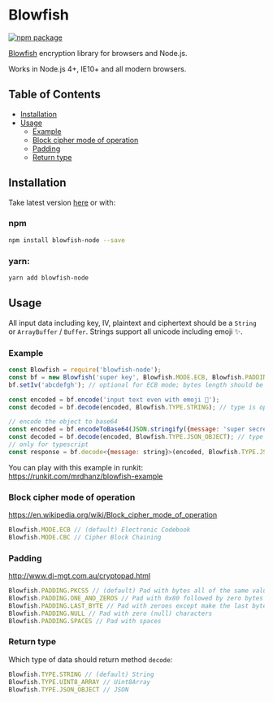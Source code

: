 # Blowfish

[![npm package][npm-badge]][npm]

[build-badge]: https://img.shields.io/travis/com/mrdhanz/blowfish-node/master.svg?style=flat-square

[npm-badge]: https://img.shields.io/npm/v/blowfish-node.svg?style=flat-square
[npm]: https://www.npmjs.org/package/blowfish-node

[Blowfish](https://en.wikipedia.org/wiki/Blowfish_(cipher)) encryption library for browsers and Node.js.

Works in Node.js 4+, IE10+ and all modern browsers.

## Table of Contents

- [Installation](#installation)
- [Usage](#usage)
  - [Example](#example)
  - [Block cipher mode of operation](#block-cipher-mode-of-operation)
  - [Padding](#padding)
  - [Return type](#return-type)

## Installation

Take latest version [here](https://unpkg.com/blowfish-node) or with:
### npm
```sh
npm install blowfish-node --save
```
### yarn:
```sh
yarn add blowfish-node
```

## Usage

All input data including key, IV, plaintext and ciphertext should be a `String` or `ArrayBuffer` / `Buffer`.
Strings support all unicode including emoji ✨.

### Example

```js
const Blowfish = require('blowfish-node');
const bf = new Blowfish('super key', Blowfish.MODE.ECB, Blowfish.PADDING.NULL); // only key isn't optional
bf.setIv('abcdefgh'); // optional for ECB mode; bytes length should be equal 8

const encoded = bf.encode('input text even with emoji 🎅');
const decoded = bf.decode(encoded, Blowfish.TYPE.STRING); // type is optional

// encode the object to base64
const encoded = bf.encodeToBase64(JSON.stringify({message: 'super secret response api'}));
const decoded = bf.decode(encoded, Blowfish.TYPE.JSON_OBJECT); // type is required to JSON_OBJECT
// only for typescript
const response = bf.decode<{message: string}>(encoded, Blowfish.TYPE.JSON_OBJECT); // type is required to JSON_OBJECT
```

You can play with this example in runkit: https://runkit.com/mrdhanz/blowfish-example

### Block cipher mode of operation

https://en.wikipedia.org/wiki/Block_cipher_mode_of_operation

```js
Blowfish.MODE.ECB // (default) Electronic Codebook
Blowfish.MODE.CBC // Cipher Block Chaining
```

### Padding

http://www.di-mgt.com.au/cryptopad.html

```js
Blowfish.PADDING.PKCS5 // (default) Pad with bytes all of the same value as the number of padding bytes
Blowfish.PADDING.ONE_AND_ZEROS // Pad with 0x80 followed by zero bytes
Blowfish.PADDING.LAST_BYTE // Pad with zeroes except make the last byte equal to the number of padding bytes
Blowfish.PADDING.NULL // Pad with zero (null) characters
Blowfish.PADDING.SPACES // Pad with spaces
```

### Return type

Which type of data should return method `decode`:

```js
Blowfish.TYPE.STRING // (default) String
Blowfish.TYPE.UINT8_ARRAY // Uint8Array
Blowfish.TYPE.JSON_OBJECT // JSON
```
